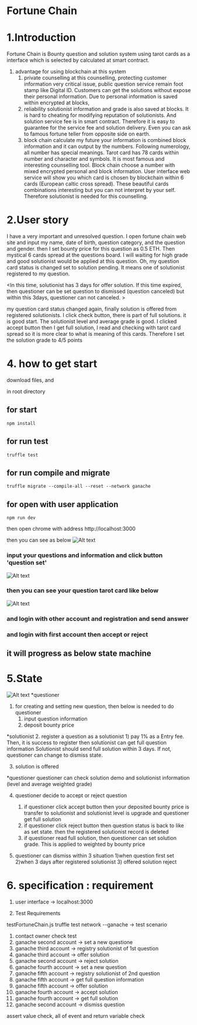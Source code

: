 Fortune Chain
============

# 1.Introduction

Fortune Chain is Bounty question and solution system using tarot cards as a 
interface which is selected by calculated at smart contract.

1. advantage for using blockchain at this system
	1) private counselling
at this counselling, protecting customer information very critical issue, public question service remain foot stamp like Digital ID. Customers can get the solutions without expose their personal information. Due to personal information is saved within encrypted at blocks,
	2) reliability 
solutionist information and grade is also saved at blocks. It is hard to cheating for modifying reputation of solutionists. And solution service fee is in smart contract. Therefore it is easy to guarantee for the service fee and solution delivery. Even you can ask to famous fortune teller from opposite side on earth. 
	3) block chain calculate my future
your information is combined block information and it can output by the numbers. Following numerology, all number has special meanings. 
Tarot card has 78 cards within number and character and symbols. It is most famous and interesting counselling tool. 
Block chain choose a number with mixed encrypted personal and block information. User interface web service will show you which card is chosen by blockchain within 6 cards (European caltic cross spread). These beautiful cards combinations interesting but you can not interpret by your self. Therefore solutionist is needed for this counselling. 

# 2.User story

I have a very important and unresolved question. I open fortune chain web site and input my name, date of birth, question category, and the question and gender. then I set bounty price for this question as 0.5 ETH. 
Then mystical 6 cards spread at the questions board. I will waiting for high grade and good solutionist would be applied at this question.
Oh, my question card status is changed set to solution pending. It means one of solutionist registered to my question. 

<In this time, solutionist has 3 days for offer solution. If this time expired, then questioner can be set question to dismissed (question canceled) but within this 3days, questioner can not canceled. >

my question card status changed again, finally solution is offered from registered solutionists. I click check button, there is part of full solutions. it is good start. The solutionist level and average grade is good. I clicked accept button then I get full solution, I read and checking with tarot card spread so it is more clear to what is meaning of this cards. Therefore I set the solution grade to 4/5 points 

# 4. how to get start 
download files, and 

in root directory 

## for start 
<pre><code>npm install</code></pre>

## for run test
<pre><code>truffle test</code></pre>

## for run compile and migrate
<pre><code>truffle migrate --compile-all --reset --network ganache</code></pre>

## for open with user application
<pre><code>npm run dev</code></pre>

then open chrome with address 
http://localhost:3000

then you can see as below
![Alt text](2.jpg)

### input your questions and information and click button 'question set'
![Alt text](userinterface2.jpg)

### then you can see your question tarot card like below
![Alt text](userinterface.jpg)

### and login with other account and registration and send answer

### and login with first account then accept or reject

## it will progress as below state machine

# 5.State 
![Alt text](fortune_chain.png)
*questioner
1. for creating and setting new question, 
   then below is needed to do questioner
	1) input question information
	2) deposit bounty price

*solutionist
2. register a question as a solutionist
	1) pay 1% as a Entry fee.
Then, it is success to register then solutionist can get full question information
Solutionist should send full solution within 3 days. If not, questioner can  change to dismiss state.

3. solution is offered 

*questioner
 questioner can check solution demo and solutionist information (level and average weighted grade) 

4. questioner decide to accept or reject question
	1) if questioner click accept button
then your deposited bounty price is transfer to solutionist
and solutionist level is upgrade and questioner get full solution
	2) if questioner click reject button
then question status is back to like as set state. 
then the registered solutionist record is deleted   
	3) if questioner read full solution, then questioner can set solution grade. This is applied to weighted by bounty price 

5. questioner can dismiss within 3 situation 
	1)when question first set
	2)when 3 days after registered solutionist
	3) offered solution reject 


# 6. specification : requirement 

1. user interface
-> localhost:3000 

2. Test Requirements

testFortuneChain.js 
truffle test network --ganache
-> test scenario
1. contact owner check test
2. ganache second account -> set a new questione
3. ganache third account -> registry solutionist of 1st question 
4. ganache third account -> offer solution
5. ganache second account -> reject solution
6. ganache fourth account -> set a new question 
7. ganache fifth account -> registry solutionist of 2nd question 
8. ganache fifth account -> get full question information 
9. ganache fifth account -> offer solution
9. ganache fourth account -> accept solution 
10. ganache fourth account -> get full solution
11. ganache second account -> dismiss question

assert value check, all of event and return variable check

